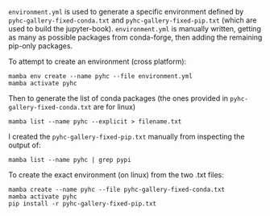 `environment.yml` is used to generate a specific environment defined by `pyhc-gallery-fixed-conda.txt` and `pyhc-gallery-fixed-pip.txt` (which are used to build the jupyter-book). `environment.yml` is manually written, getting as many as possible packages from conda-forge, then adding the remaining pip-only packages.

To attempt to create an environment (cross platform):
```
mamba env create --name pyhc --file environment.yml
mamba activate pyhc
```

Then to generate the list of conda packages (the ones provided in `pyhc-gallery-fixed-conda.txt` are for linux)
```
mamba list --name pyhc --explicit > filename.txt
```

I created the `pyhc-gallery-fixed-pip.txt` manually from inspecting the output of:

```
mamba list --name pyhc | grep pypi
```

To create the exact environment (on linux) from the two .txt files:
```
mamba create --name pyhc --file pyhc-gallery-fixed-conda.txt
mamba activate pyhc
pip install -r pyhc-gallery-fixed-pip.txt
```
